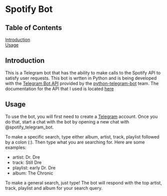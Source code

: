 # Spotify Bot

## Table of Contents
[Introduction](#intro)  
[Usage](#use)

<a id = "intro"></a>
## Introduction
This is a Telegram bot that has the ability to make calls to the Spotify API to satisfy user requests. This bot is wrtten in Python and is being developed with the [Telegram Bot API](https://core.telegram.org/bots/api) provided by the [python-telegram-bot](https://github.com/python-telegram-bot/python-telegram-bot) team. The documentation for the API that I used is located [here](https://python-telegram-bot.org/)

<a id = "use"></a>
## Usage
To use the bot, you will first need to create a [Telegram](https://telegram.org/) account. Once you do that, start a chat with the bot by opening a new chat with @spotify_telegram_bot.

To make a specific search, type either album, artist, track, playlist followed by a colon (:). Then type what you are searching for. Here are some examples:
-	artist: Dr. Dre
-	track: Still Dre
-	playlist: early Dr. Dre
-	album: The Chronic

To make a general search, just type! The bot will respond with the top artist, track, playlist and album for your search query.